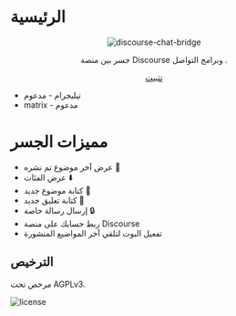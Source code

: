 # الرئيسية
<div style="text-align: center;">
  <img src="/images/Discourse_Bridge.webp" alt="discourse-chat-bridge" />
  <p>جسر بين منصة Discourse وبرامج التواصل .
</p>
  <a href="installation" class="md-button md-button--primary">تثبيت</a>
</div>

- تيليجرام - مدعوم
- matrix - مدعوم

# مميزات الجسر

- عرض آخر موضوع تم نشره 📄
- عرض الفئات ⬇️
- كتابة موضوع جديد 📝
- كتابة تعليق جديد 💬
- إرسال رسالة خاصة 🔒
- ربط حسابك على منصة Discourse 
- تفعيل البوت لتلقي آخر المواضيع المنشورة



## الترخيص
مرخص تحت AGPLv3.

![license](https://www.gnu.org/graphics/agplv3-with-text-162x68.png)
